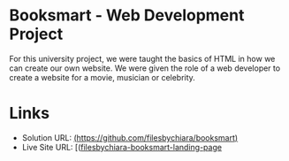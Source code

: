 # Booksmart - Web Development Project

For this university project, we were taught the basics of HTML in how we can create our own website. We were given the role of a web developer to create a website for a movie, musician or celebrity.

# Links

- Solution URL: [(https://github.com/filesbychiara/booksmart)](https://github.com/filesbychiara/booksmart)
- Live Site URL: [([filesbychiara-booksmart-landing-page](https://filesbychiara-booksmart-project.netlify.app/)
